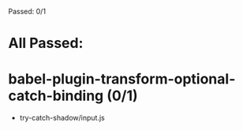 Passed: 0/1

# All Passed:



# babel-plugin-transform-optional-catch-binding (0/1)
* try-catch-shadow/input.js

